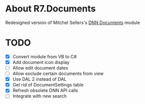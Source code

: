 # About R7.Documents

Redesigned version of Mitchel Sellers's [DNN Documents](dnndocuments.codeplex.com) module

# TODO

- [x] Convert module from VB to C#
- [x] Add document icon display
- [ ] Allow edit document dates
- [ ] Allow exclude certain documents from view
- [x] Use DAL 2 instead of DAL
- [x] Get rid of DocumentSettings table
- [x] Refresh obsolete DNN API calls
- [ ] Integrate with new search

